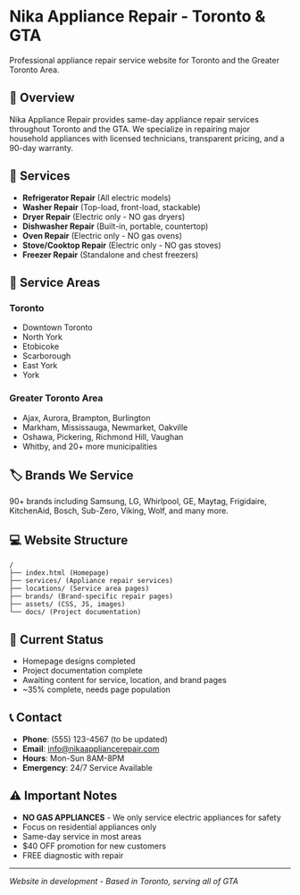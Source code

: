# Nika Appliance Repair - Toronto & GTA

Professional appliance repair service website for Toronto and the Greater Toronto Area.

## 🌟 Overview
Nika Appliance Repair provides same-day appliance repair services throughout Toronto and the GTA. We specialize in repairing major household appliances with licensed technicians, transparent pricing, and a 90-day warranty.

## 🔧 Services
- **Refrigerator Repair** (All electric models)
- **Washer Repair** (Top-load, front-load, stackable)
- **Dryer Repair** (Electric only - NO gas dryers)
- **Dishwasher Repair** (Built-in, portable, countertop)
- **Oven Repair** (Electric only - NO gas ovens)
- **Stove/Cooktop Repair** (Electric only - NO gas stoves)
- **Freezer Repair** (Standalone and chest freezers)

## 📍 Service Areas
### Toronto
- Downtown Toronto
- North York
- Etobicoke
- Scarborough
- East York
- York

### Greater Toronto Area
- Ajax, Aurora, Brampton, Burlington
- Markham, Mississauga, Newmarket, Oakville
- Oshawa, Pickering, Richmond Hill, Vaughan
- Whitby, and 20+ more municipalities

## 🏷️ Brands We Service
90+ brands including Samsung, LG, Whirlpool, GE, Maytag, Frigidaire, KitchenAid, Bosch, Sub-Zero, Viking, Wolf, and many more.

## 💻 Website Structure
```
/
├── index.html (Homepage)
├── services/ (Appliance repair services)
├── locations/ (Service area pages)
├── brands/ (Brand-specific repair pages)
├── assets/ (CSS, JS, images)
└── docs/ (Project documentation)
```

## 🚀 Current Status
- Homepage designs completed
- Project documentation complete
- Awaiting content for service, location, and brand pages
- ~35% complete, needs page population

## 📞 Contact
- **Phone**: (555) 123-4567 (to be updated)
- **Email**: info@nikaappliancerepair.com
- **Hours**: Mon-Sun 8AM-8PM
- **Emergency**: 24/7 Service Available

## ⚠️ Important Notes
- **NO GAS APPLIANCES** - We only service electric appliances for safety
- Focus on residential appliances only
- Same-day service in most areas
- $40 OFF promotion for new customers
- FREE diagnostic with repair

---
*Website in development - Based in Toronto, serving all of GTA*